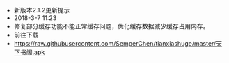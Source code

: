 - 新版本2.1.2更新提示
- 2018-3-7 11:23
- 修复部分缓存功能不能正常缓存问题，优化缓存数据减少缓存占用内存。
- 前往下载
- https://raw.githubusercontent.com/SemperChen/tianxiashuge/master/天下书阁.apk
